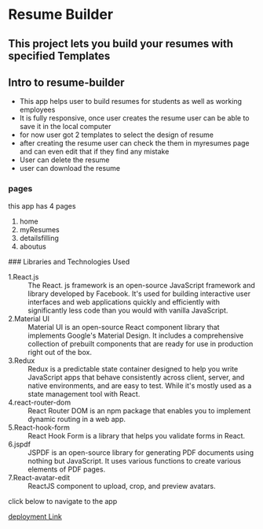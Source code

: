 
# Resume Builder
## This project lets you build your resumes with specified Templates

## Intro to resume-builder
<ul>
<li>This app helps user to build resumes for students as well as working employees</li>
<li>It is fully responsive, once user creates the resume user can be able to save it in the local computer</li>
<li>for now user got 2 templates to select the design of resume</li>
<li>after creating the resume user can check the them in myresumes page and can even edit that if they find any mistake</li>
<li>User can delete the resume</li>
<li>user can download the resume</li>
</ul>

### pages
this app has 4 pages
<ol>
<li>home</li>
<li>myResumes</li>
<li>detailsfilling</li>
<li>aboutus</li>
</ol>
### Libraries and Technologies Used
<dl>
  <dt>1.React.js</dt>
  <dd>The React. js framework is an open-source JavaScript framework and library developed by Facebook. It's used for building interactive user interfaces and web applications quickly and efficiently with significantly less code than you would with vanilla JavaScript.</dd>
  
  <dt>2.Material UI</dt>
  <dd>Material UI is an open-source React component library that implements Google's Material Design. It includes a comprehensive collection of prebuilt components that are ready for use in production right out of the box.</dd>
  
   <dt>3.Redux</dt>
  <dd>Redux is a predictable state container designed to help you write JavaScript apps that behave consistently across client, server, and native environments, and are easy to test. While it's mostly used as a state management tool with React.</dd>
  
   <dt>4.react-router-dom</dt>
  <dd>React Router DOM is an npm package that enables you to implement dynamic routing in a web app. </dd>
  
   <dt>5.React-hook-form</dt>
  <dd>React Hook Form is a library that helps you validate forms in React.</dd>
  
   <dt>6.jspdf</dt>
  <dd>JSPDF is an open-source library for generating PDF documents using nothing but JavaScript. It uses various functions to create various elements of PDF pages.</dd>
  
   <dt>7.React-avatar-edit</dt>
  <dd>ReactJS component to upload, crop, and preview avatars.</dd>
</dl>
<p>click below to navigate to the app </p>
 <a href = "https://letsresume-builder.netlify.app/">deployment Link</a>
